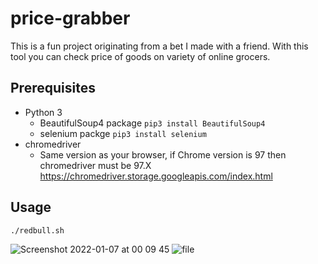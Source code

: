 # price-grabber
This is a fun project originating from a bet I made with a friend. With this tool you can check price of goods on variety of online grocers.

## Prerequisites
- Python 3
  - BeautifulSoup4 package `pip3 install BeautifulSoup4`
  - selenium packge `pip3 install selenium`
- chromedriver
  - Same version as your browser, if Chrome version is 97 then chromedriver must be 97.X https://chromedriver.storage.googleapis.com/index.html
## Usage
`./redbull.sh`

![Screenshot 2022-01-07 at 00 09 45](https://user-images.githubusercontent.com/46573198/148452871-1e94d0fa-f31c-4745-91de-a7b76fdd1b01.png)
![file](https://github.com/vazome/price-grabber/blob/main/grabber.gif)
